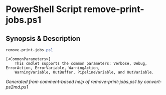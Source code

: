 # PowerShell Script remove-print-jobs.ps1

## Synopsis & Description
```powershell
remove-print-jobs.ps1 

```

```
[<CommonParameters>]
    This cmdlet supports the common parameters: Verbose, Debug, ErrorAction, ErrorVariable, WarningAction, 
    WarningVariable, OutBuffer, PipelineVariable, and OutVariable.
```

*Generated from comment-based help of remove-print-jobs.ps1 by convert-ps2md.ps1*
